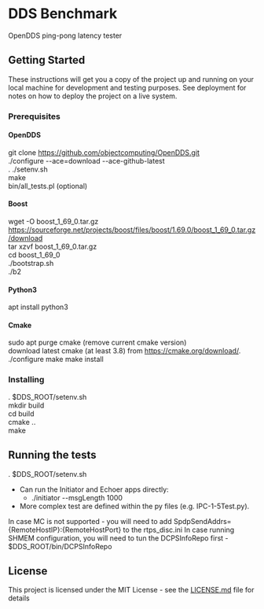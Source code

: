 # DDS Benchmark

OpenDDS ping-pong latency tester

## Getting Started

These instructions will get you a copy of the project up and running on your local machine for development and testing purposes. See deployment for notes on how to deploy the project on a live system.

### Prerequisites

#### OpenDDS 
git clone https://github.com/objectcomputing/OpenDDS.git  
./configure --ace=download --ace-github-latest  
. ./setenv.sh  
make  
bin/all_tests.pl (optional)  

#### Boost  
   wget -O boost_1_69_0.tar.gz https://sourceforge.net/projects/boost/files/boost/1.69.0/boost_1_69_0.tar.gz/download  
   tar xzvf boost_1_69_0.tar.gz  
   cd boost_1_69_0  
   ./bootstrap.sh  
   ./b2  
   
#### Python3  
apt install python3

#### Cmake  
sudo apt purge cmake (remove current cmake version)  
download latest cmake (at least 3.8) from https://cmake.org/download/.  
./configure
make
make install


### Installing
. $DDS_ROOT/setenv.sh  
mkdir build  
cd build  
cmake ..  
make  

## Running the tests
. $DDS_ROOT/setenv.sh  
* Can run the Initiator and Echoer apps directly:
  - ./initiator --msgLength 1000  
* More complex test are defined within the py files (e.g. IPC-1-5Test.py).

In case MC is not supported - you will need to add SpdpSendAddrs={RemoteHostIP}:{RemoteHostPort} to the rtps_disc.ini
In case running SHMEM configuration, you will need to tun the DCPSInfoRepo first - $DDS_ROOT/bin/DCPSInfoRepo

## License

This project is licensed under the MIT License - see the [LICENSE.md](LICENSE.md) file for details

